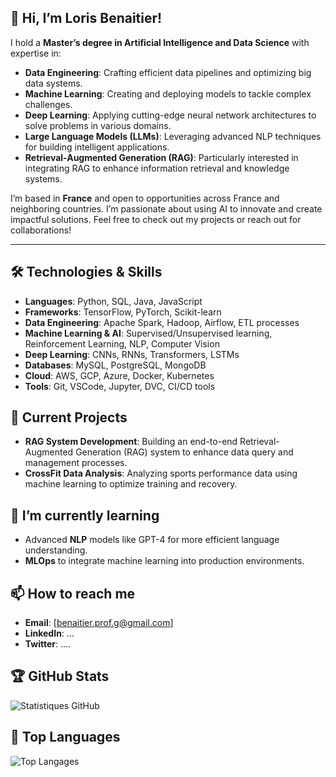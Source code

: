
## 👋 Hi, I’m Loris Benaitier!

I hold a **Master’s degree in Artificial Intelligence and Data Science** with expertise in:

- **Data Engineering**: Crafting efficient data pipelines and optimizing big data systems.
- **Machine Learning**: Creating and deploying models to tackle complex challenges.
- **Deep Learning**: Applying cutting-edge neural network architectures to solve problems in various domains.
- **Large Language Models (LLMs)**: Leveraging advanced NLP techniques for building intelligent applications.
- **Retrieval-Augmented Generation (RAG)**: Particularly interested in integrating RAG to enhance information retrieval and knowledge systems.

I’m based in **France** and open to opportunities across France and neighboring countries. I’m passionate about using AI to innovate and create impactful solutions. Feel free to check out my projects or reach out for collaborations!

---

## 🛠 Technologies & Skills

- **Languages**: Python, SQL, Java, JavaScript
- **Frameworks**: TensorFlow, PyTorch, Scikit-learn
- **Data Engineering**: Apache Spark, Hadoop, Airflow, ETL processes
- **Machine Learning & AI**: Supervised/Unsupervised learning, Reinforcement Learning, NLP, Computer Vision
- **Deep Learning**: CNNs, RNNs, Transformers, LSTMs
- **Databases**: MySQL, PostgreSQL, MongoDB
- **Cloud**: AWS, GCP, Azure, Docker, Kubernetes
- **Tools**: Git, VSCode, Jupyter, DVC, CI/CD tools

## 🔭 Current Projects
- **RAG System Development**: Building an end-to-end Retrieval-Augmented Generation (RAG) system to enhance data query and management processes.
- **CrossFit Data Analysis**: Analyzing sports performance data using machine learning to optimize training and recovery.

## 🌱 I’m currently learning
- Advanced **NLP** models like GPT-4 for more efficient language understanding.
- **MLOps** to integrate machine learning into production environments.

## 📫 How to reach me
- **Email**: [benaitier.prof.g@gmail.com]
- **LinkedIn**: ...
- **Twitter**: ....

## 🏆 GitHub Stats

![Statistiques GitHub](https://github-readme-stats.vercel.app/api?username=Balerion14&show_icons=true&theme=radical)

## 🌟 Top Languages

![Top Langages](https://github-readme-stats.vercel.app/api/top-langs/?username=Balerion14&layout=compact&theme=radical)



